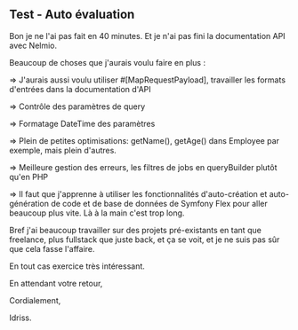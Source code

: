 Test - Auto évaluation
------------

Bon je ne l'ai pas fait en 40 minutes. Et je n'ai pas fini la documentation API avec Nelmio.

Beaucoup de choses que j'aurais voulu faire en plus :

=> J'aurais aussi voulu utiliser  #[MapRequestPayload], travailler les formats d'entrées dans la documentation d'API

=> Contrôle des paramètres de query

=> Formatage DateTime des paramètres

=> Plein de petites optimisations: getName(), getAge() dans Employee par exemple, mais plein d'autres.

=> Meilleure gestion des erreurs, les filtres de jobs en queryBuilder plutôt qu'en PHP

=> Il faut que j'apprenne à utiliser les fonctionnalités d'auto-création et auto-génération de code et de base de données de Symfony Flex pour aller beaucoup plus vite.
Là à la main c'est trop long.

Bref j'ai beaucoup travailler sur des projets pré-existants en tant que freelance, plus fullstack que juste back, et ça se voit, et je ne suis pas sûr que cela fasse l'affaire.

En tout cas exercice très intéressant.

En attendant votre retour,

Cordialement,

Idriss.
